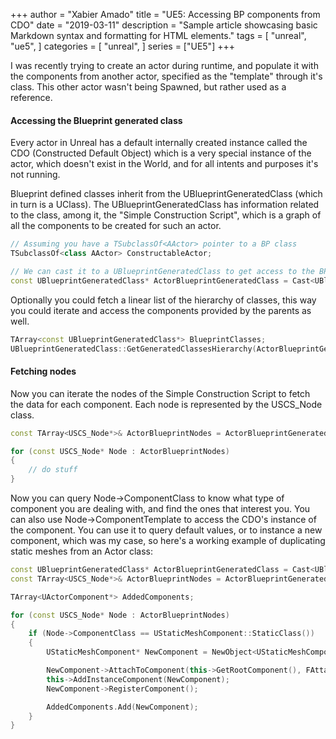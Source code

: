+++
author = "Xabier Amado"
title = "UE5: Accessing BP components from CDO"
date = "2019-03-11"
description = "Sample article showcasing basic Markdown syntax and formatting for HTML elements."
tags = [
    "unreal",
    "ue5",
]
categories = [
    "unreal",
]
series = ["UE5"]
+++

I was recently trying to create an actor during runtime, and populate it with the components from another actor, specified as the "template" through it's class. This other actor wasn't being Spawned, but rather used as a reference.
<!--more-->

#### Accessing the Blueprint generated class

Every actor in Unreal has a default internally created instance called the CDO (Constructed Default Object) which is a very special instance of the actor, which doesn't exist in the World, and for all intents and purposes it's not running.

Blueprint defined classes inherit from the UBlueprintGeneratedClass (which in turn is a UClass). The UBlueprintGeneratedClass has information related to the class, among it, the "Simple Construction Script", which is a graph of all the components to be created for such an actor.

```cpp
// Assuming you have a TSubclassOf<AActor> pointer to a BP class
TSubclassOf<class AActor> ConstructableActor;

// We can cast it to a UBlueprintGeneratedClass to get access to the BP specific information
const UBlueprintGeneratedClass* ActorBlueprintGeneratedClass = Cast<UBlueprintGeneratedClass>(ActorClass);
```

Optionally you could fetch a linear list of the hierarchy of classes, this way you could iterate and access the components provided by the parents as well.

```cpp
TArray<const UBlueprintGeneratedClass*> BlueprintClasses;
UBlueprintGeneratedClass::GetGeneratedClassesHierarchy(ActorBlueprintGeneratedClass, BlueprintClasses);
```

#### Fetching nodes

Now you can iterate the nodes of the Simple Construction Script to fetch the data for each component. Each node is represented by the USCS_Node class.

```cpp
const TArray<USCS_Node*>& ActorBlueprintNodes = ActorBlueprintGeneratedClass->SimpleConstructionScript->GetAllNodes();

for (const USCS_Node* Node : ActorBlueprintNodes)
{
    // do stuff
}
```

Now you can query Node->ComponentClass to know what type of component you are dealing with, and find the ones that interest you. You can also use Node->ComponentTemplate to access the CDO's instance of the component. You can use it to query default values, or to instance a new component, which was my case, so here's a working example of duplicating static meshes from an Actor class:

```cpp
const UBlueprintGeneratedClass* ActorBlueprintGeneratedClass = Cast<UBlueprintGeneratedClass>(ConstructableData->ConstructableActor);
const TArray<USCS_Node*>& ActorBlueprintNodes = ActorBlueprintGeneratedClass->SimpleConstructionScript->GetAllNodes();

TArray<UActorComponent*> AddedComponents;

for (const USCS_Node* Node : ActorBlueprintNodes)
{
    if (Node->ComponentClass == UStaticMeshComponent::StaticClass())
    {
        UStaticMeshComponent* NewComponent = NewObject<UStaticMeshComponent>(this, UStaticMeshComponent::StaticClass(), Node->GetVariableName(), RF_NoFlags, Node->ComponentTemplate);

        NewComponent->AttachToComponent(this->GetRootComponent(), FAttachmentTransformRules::KeepRelativeTransform);
        this->AddInstanceComponent(NewComponent);
        NewComponent->RegisterComponent();

        AddedComponents.Add(NewComponent);
    }
}
```

